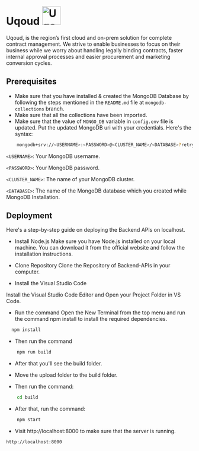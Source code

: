 
# Uqoud  <img src="https://alhikmahinternational.org/classified/public/uqoud.png" alt="Uqoud" width="50" height="50">


Uqoud, is the region’s first cloud and on-prem solution for complete contract management. We strive to enable businesses to focus on their business while we worry about handling legally binding contracts, faster internal approval processes and easier procurement and marketing conversion cycles.

## Prerequisites

- Make sure that you have installed & created the MongoDB Database by following the steps mentioned in the `README.md` file at `mongodb-collections` branch.
- Make sure that all the collections have been imported.
- Make sure that the value of `MONGO_DB` variable in `config.env` file is updated. Put the updated MongoDB uri with your credentials. Here's the syntax:

```sh
    mongodb+srv://<USERNAME>:<PASSWORD>@<CLUSTER_NAME>/<DATABASE>?retryWrites=true&w=majority
```
`<USERNAME>`: Your MongoDB username.

`<PASSWORD>`: Your MongoDB password.

`<CLUSTER_NAME>`: The name of your MongoDB cluster.

`<DATABASE>`: The name of the MongoDB database which you created while MongoDB Installation.


## Deployment
Here's a step-by-step guide on deploying the Backend APIs on localhost.

- Install Node.js
Make sure you have Node.js installed on your local machine. You can download it from the official website and follow the installation instructions.

- Clone Repository
Clone the Repository of Backend-APIs in your computer.

- Install the Visual Studio Code

Install the Visual Studio Code Editor and Open your Project Folder in VS Code.

- Run the command
Open the New Terminal from the top menu and run the command npm install to install the required dependencies.

```sh
  npm install
```

- Then run the command

```sh
    npm run build
```

- After that you'll see the build folder.
- Move the upload folder to the build folder.

- Then run the command:
```sh
    cd build
```

- After that, run the command:
```sh
    npm start
```

- Visit http://localhost:8000 to make sure that the server is running.


```sh
http://localhost:8000
```
